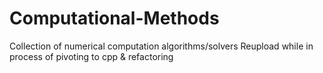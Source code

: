# Computational-Methods
Collection of numerical computation algorithms/solvers
Reupload while in process of pivoting to cpp & refactoring
